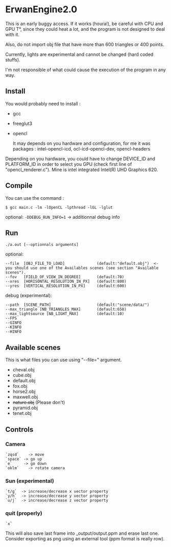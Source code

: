 # ErwanEngine2.0

This is an early buggy access. If it works (houra!), be careful with CPU and GPU T°, since they could heat a lot, and the program is not designed to deal with it.

Also, do not import obj file that have more than 600 triangles or 400 points. 

Currently, lights are experimental and cannot be changed (hard coded stuffs).

I'm not responsible of what could cause the execution of the program in any way.


## Install
You would probably need to install :
 * gcc
 * freeglut3
 * opencl
 
 	It may depends on you hardware and configuration, for me it was packages :
    intel-opencl-icd, ocl-icd-opencl-dev, opencl-headers
    

Depending on you hardware, you could have to change DEVICE_ID and PLATFORM_ID in order to select you GPU (check first line of "opencl_renderer.c"). Mine is intel integrated Intel(R) UHD Graphics 620.

## Compile
You can use the command :
```
$ gcc main.c -lm -lOpenCL -lpthread -lGL -lglut 
```

optional: 
`-DDEBUG_RUN_INFO=1` -> additionnal debug info

## Run
```
./a.out [--optionnals arguments]
```

optional:
```
--file  [OBJ_FILE_TO_LOAD]              (default:"default.obj")  <- you should use one of the Availables scenes (see section "Available scenes").
--fov   [FIELD_OF_VIEW_IN_DEGREE]       (default:70)
--xres  [HORISONTAL_RESOLUTION_IN_PX]   (default:800)
--yres  [VERTICAL_RESOLUTION_IN_PX]     (default:600)
```

debug (experimental):
```
--path  [SCENE_PATH]                    (default:"scene/data/")
--max_triangle [NB_TRIANGLES_MAX]       (default:650)
--max_lightsource [NB_LIGHT_MAX]        (default:10)
--FPS
--GINFO
--KINFO
--HINFO
```
## Available scenes
This is what files you can use using "--file=" argument.

 * cheval.obj
 * cube.obj
 * default.obj
 * fox.obj
 * horse2.obj
 * maxwell.obj
 * ~~nature.obj~~ (Please don't)
 * pyramid.obj
 * tenet.obj

## Controls
### Camera
    `zqsd`    -> move
    `space` -> go up
    `e`     -> go down
    `oklm`    -> rotate camera


### Sun (experimental)
    `t/g`  -> increase/decrease x vector property
    `y/h`  -> increase/decrease y vector property
    `u/j`  -> increase/decrease z vector property

### quit (properly)
    `x`
This will also save last frame into _output/output.ppm and erase last one. Consider exporting as png  using an external tool (ppm format is really row).
